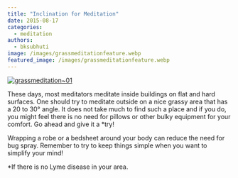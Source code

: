 ```yaml
---
title: "Inclination for Meditation"
date: 2015-08-17
categories: 
  - meditation
authors: 
  - bksubhuti
image: /images/grassmeditationfeature.webp
featured_image: /images/grassmeditationfeature.webp
---
```


[![grassmeditation~01](/images/grassmeditation01.webp)](/images/2015/08/grassmeditation01.webp)

These days, most meditators meditate inside buildings on flat and hard surfaces. One should try to meditate outside on a nice grassy area that has a 20 to 30° angle. It does not take much to find such a place and if you do, you might feel there is no need for pillows or other bulky equipment for your comfort. Go ahead and give it a \*try!

Wrapping a robe or a bedsheet around your body can reduce the need for bug spray. Remember to try to keep things simple when you want to simplify your mind!

\*If there is no Lyme disease in your area.
